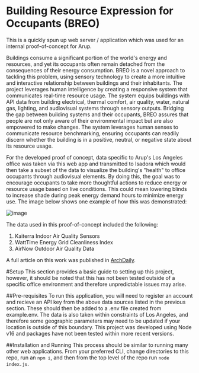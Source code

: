 # Building Resource Expression for Occupants (BREO)
This is a quickly spun up web server / application which was used for an internal proof-of-concept for Arup. 

Buildings consume a significant portion of the world's energy and resources, and yet its occupants often remain detached from the consequences of their energy consumption. BREO is a novel approach to tackling this problem, using sensory technology to create a more intuitive and interactive relationship between buildings and their inhabitants. The project leverages human intelligence by creating a responsive system that communicates real-time resource usage. The system equips buildings with API data from building electrical, thermal comfort, air quality, water, natural gas, lighting, and audiovisual systems through sensory outputs. Bridging the gap between building systems and their occupants, BREO assures that people are not only aware of their environmental impact but are also empowered to make changes. The system leverages human senses to communicate resource benchmarking, ensuring occupants can readily discern whether the building is in a positive, neutral, or negative state about its resource usage.

For the developed proof of concept, data specific to Arup's Los Angeles office was taken via this web app and transmitted to Isadora which would then take a subset of the data to visualize the building's "health" to office occupants through audiovisual elements. By doing this, the goal was to encourage occupants to take more thoughtful actions to reduce energy or resource usage based on live conditions. This could mean lowering blinds to increase shade during peak energy demand hours to minimize energy use. The image below shows one example of how this was demonstrated:

![image](https://github.com/user-attachments/assets/ce70385f-0b93-4946-b021-723e9d5c80de)

The data used in this proof-of-concept included the following:
1. Kaiterra Indoor Air Quality Sensors
2. WattTime Energy Grid Cleanliness Index
3. AirNow Outdoor Air Quality Data

A full article on this work was published in [ArchDaily](https://www.archdaily.com/1008979/creating-energy-efficient-buildings-the-role-of-human-interaction-and-sensory-technology).

#Setup
This section provides a basic guide to setting up this project, however, it should be noted that this has not been tested outside of a specific office environment and therefore unpredictable issues may arise.

##Pre-requisites
To run this application, you will need to register an account and recieve an API key from the above data sources listed in the previous section. These should then be added to a .env file created from example.env. The data is also taken within constraints of Los Angeles, and therefore some geographic parameters may need to be updated if your location is outside of this boundary. This project was developed using Node v16 and packages have not been tested within more recent versions.

##Installation and Running
This process should be similar to running many other web applications. From your preferred CLI, change directories to this repo, run an `npm i`, and then from the top level of the repo run `node index.js`.
